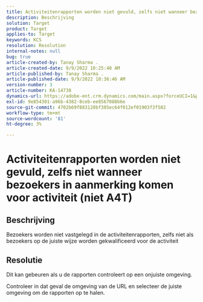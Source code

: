```yaml
---
title: Activiteitenrapporten worden niet gevuld, zelfs niet wanneer bezoekers in aanmerking komen voor activiteit (niet A4T)
description: Beschrijving
solution: Target
product: Target
applies-to: Target
keywords: KCS
resolution: Resolution
internal-notes: null
bug: true
article-created-by: Tanay Sharma .
article-created-date: 9/9/2022 10:25:40 AM
article-published-by: Tanay Sharma .
article-published-date: 9/9/2022 10:36:46 AM
version-number: 3
article-number: KA-14738
dynamics-url: https://adobe-ent.crm.dynamics.com/main.aspx?forceUCI=1&pagetype=entityrecord&etn=knowledgearticle&id=20c1b4bc-2930-ed11-9db1-002248086735
exl-id: 9e854301-a96b-4382-8ceb-ee8567088b6e
source-git-commit: 4702b69f883128bf305ec64f012ef01903f3f582
workflow-type: tm+mt
source-wordcount: '81'
ht-degree: 3%

---
```


# Activiteitenrapporten worden niet gevuld, zelfs niet wanneer bezoekers in aanmerking komen voor activiteit (niet A4T)

## Beschrijving


Bezoekers worden niet vastgelegd in de activiteitenrapporten, zelfs niet als bezoekers op de juiste wijze worden gekwalificeerd voor de activiteit


## Resolutie


Dit kan gebeuren als u de rapporten controleert op een onjuiste omgeving.



Controleer in dat geval de omgeving van de URL en selecteer de juiste omgeving om de rapporten op te halen.
